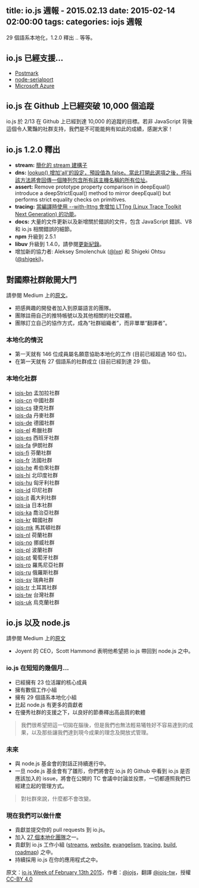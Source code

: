 title: io.js 週報 - 2015.02.13
date: 2015-02-14 02:00:00
tags:
categories: iojs 週報
---

29 個語系本地化，1.2.0 釋出 .. 等等。

## io.js 已經支援...

* [Postmark](http://blog.postmarkapp.com/post/110829734198/its-official-were-getting-cozy-with-node-js)
* [node-serialport](https://github.com/voodootikigod/node-serialport/issues/439)
* [Microsoft Azure](http://azure.microsoft.com/en-us/documentation/articles/web-sites-nodejs-iojs/)

## io.js 在 Github 上已經突破 10,000 個追蹤

io.js 於 2/13 在 Github 上已經到達 10,000 的追蹤的目標。若非 JavaScript 背後這個令人驚豔的社群支持，我們是不可能能夠有如此的成績，感謝大家！

<!-- more -->

## io.js 1.2.0 釋出

* **stream:** [簡化的 stream 建構子](https://github.com/iojs/readable-stream/issues/102)
* **dns:** [lookup() 增加'all'的設定，預設值為 false。當此打開此選項之後，呼叫該方法將會回傳一個陣列包含所有該主機名稱的所有位址](https://github.com/iojs/io.js/pull/744)。
* **assert:** Remove prototype property comparison in deepEqual() introduce a deepStrictEqual() method to mirror deepEqual() but performs strict equality checks on primitives.
* **tracing:** [當編譯時使用 --with-lttng 會增加 LTTng (Linux Trace Toolkit Next Generation) 的功能](https://github.com/iojs/io.js/pull/702)。
* **docs:** 大量的文件更新以及新增關於錯誤的文件，包含 JavaScript 錯誤、V8 和 io.js 相關錯誤的細節。
* **npm** 升級到 2.5.1
* **libuv** 升級到 1.4.0，請參閱[更新紀錄](https://github.com/libuv/libuv/blob/v1.x/ChangeLog)。
* 增加新的協力者: Aleksey Smolenchuk ([@lxe](https://github.com/lxe)) 和 Shigeki Ohtsu ([@shigeki](https://github.com/shigeki))。

## 對國際社群敞開大門

請參閱 Medium 上的[原文](https://medium.com/@mikeal/how-io-js-built-a-146-person-27-language-localization-effort-in-one-day-65e5b1c49a62)。

* 把感興趣的開發者加入到原屬語言的團隊。
* 團隊註冊自己的推特帳號以及其他相關的社交媒體。
* 團隊訂立自己的協作方式，成為“社群組織者”，而非單單“翻譯者”。

### 本地化的情況

* 第一天就有 146 位成員屬名願意協助本地化的工作 (目前已經超過 160 位)。
* 在第一天就有 27 個語系的社群成立 (目前已經到達 29 個)。

### 本地化社群

* [iojs-bn](https://github.com/iojs/iojs-bn) 孟加拉社群
* [iojs-cn](https://github.com/iojs/iojs-cn) 中國社群
* [iojs-cs](https://github.com/iojs/iojs-cs) 捷克社群
* [iojs-da](https://github.com/iojs/iojs-da) 丹麥社群
* [iojs-de](https://github.com/iojs/iojs-de) 德國社群
* [iojs-el](https://github.com/iojs/iojs-el) 希臘社群
* [iojs-es](https://github.com/iojs/iojs-es) 西班牙社群
* [iojs-fa](https://github.com/iojs/iojs-fa) 伊朗社群
* [iojs-fi](https://github.com/iojs/iojs-fi) 芬蘭社群
* [iojs-fr](https://github.com/iojs/iojs-fr) 法國社群
* [iojs-he](https://github.com/iojs/iojs-he) 希伯來社群
* [iojs-hi](https://github.com/iojs/iojs-hi) 北印度社群
* [iojs-hu](https://github.com/iojs/iojs-hu) 匈牙利社群
* [iojs-id](https://github.com/iojs/iojs-id) 印尼社群
* [iojs-it](https://github.com/iojs/iojs-it) 義大利社群
* [iojs-ja](https://github.com/iojs/iojs-ja) 日本社群
* [iojs-ka](https://github.com/iojs/iojs-ka) 喬治亞社群
* [iojs-kr](https://github.com/iojs/iojs-kr) 韓國社群
* [iojs-mk](https://github.com/iojs/iojs-mk) 馬其頓社群
* [iojs-nl](https://github.com/iojs/iojs-nl) 荷蘭社群
* [iojs-no](https://github.com/iojs/iojs-no) 挪威社群
* [iojs-pl](https://github.com/iojs/iojs-pl) 波蘭社群
* [iojs-pt](https://github.com/iojs/iojs-pt) 葡萄牙社群
* [iojs-ro](https://github.com/iojs/iojs-ro) 羅馬尼亞社群
* [iojs-ru](https://github.com/iojs/iojs-ru) 俄羅斯社群
* [iojs-sv](https://github.com/iojs/iojs-sv) 瑞典社群
* [iojs-tr](https://github.com/iojs/iojs-tr) 土耳其社群
* [iojs-tw](https://github.com/iojs/iojs-tw) 台灣社群
* [iojs-uk](https://github.com/iojs/iojs-uk) 烏克蘭社群

## io.js 以及 node.js

請參閱 Medium 上的[原文](https://medium.com/@iojs/io-js-and-a-node-js-foundation-4e14699fb7be)

* Joyent 的 CEO，Scott Hammond 表明他希望把 io.js 帶回到 node.js 之中。

### io.js 在短短的幾個月...

* 已經擁有 23 位活躍的核心成員
* 擁有數個工作小組
* 擁有 29 個語系本地化小組
* 比起 node.js 有更多的貢獻者
* 在優秀社群的支援之下，以良好的節奏釋出高品質的軟體

> 我們很希望把這一切拋在腦後，但是我們也無法輕易犧牲好不容易達到的成果，以及那些讓我們達到現今成果的理念及開放式管理。

### 未來

* 與 node.js 基金會的對話正持續進行中。
* 一旦 node.js 基金會有了雛形，你們將會在 io.js 的 Github 中看到 io.js 是否應該加入的 issue，將會在公開的 TC 會議中討論並投票，一切都遵照我們已經建立起的管理方式。

> 對社群來說，什麼都不會改變。

### 現在我們可以做什麼

* 貢獻並提交你的 pull requests 到 io.js。
* 加入 [27 個本地化團隊](https://github.com/iojs/website/issues/125)之一。
* 貢獻到 io.js 工作小組 ([streams](https://github.com/iojs/readable-stream), [website](https://github.com/iojs/website), [evangelism](https://github.com/iojs/website/labels/evangelism), [tracing](https://github.com/iojs/tracing-wg), [build](https://github.com/iojs/build), [roadmap](https://github.com/iojs/roadmap)) 之中。
* 持續採用 io.js 在你的應用程式之中。

原文：[io.js Week of February 13th 2015](https://medium.com/node-js-javascript/io-js-week-of-february-13th-2015-7846b94074a2)，作者：[@iojs](https://medium.com/@iojs)，翻譯 [@iojs-tw](https://github.com/iojs/iojs-tw)，授權 [CC-BY 4.0](https://creativecommons.org/licenses/by/4.0/deed.zh_TW)
